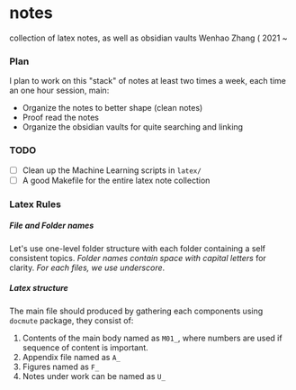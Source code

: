 # notes
collection of latex notes, as well as obsidian vaults
Wenhao Zhang ( 2021 ~

### Plan
I plan to work on this "stack" of notes at least two 
times a week, each time an one hour session, main:
- Organize the notes to better shape (clean notes)
- Proof read the notes
- Organize the obsidian vaults for quite searching and linking

### TODO
- [ ] Clean up the Machine Learning scripts in `latex/`
- [ ] A good Makefile for the entire latex note collection

### Latex Rules
##### File and Folder names
Let's use one-level folder structure with each folder containing a self consistent topics. *Folder names contain space with capital letters* for clarity. *For each files, we use underscore*.

##### Latex structure
The main file should produced by gathering each components using `docmute` package, they consist of:
1. Contents of the main body named as `M01_`, where numbers are used if sequence of content is important. 
2. Appendix file named as `A_`
3. Figures named as `F_`
4. Notes under work can be named as `U_`